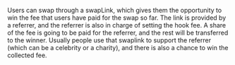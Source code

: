 Users can swap through a swapLink, which gives them the opportunity to win the fee that users have paid for the swap so far.
The link is provided by a referrer, and the referrer is also in charge of setting the hook fee. A share of the fee is going to be paid for the referrer, and the rest will be transferred to the winner. Usually people use that swaplink to support the referrer (which can be a celebrity or a charity), and there is also a chance to win the collected fee.
